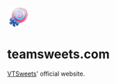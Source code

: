 <img src="./public/sweet.png" width="50" height="50"/>

# teamsweets.com

[VTSweets](https://x.com/VTuberSweets)' official website.

